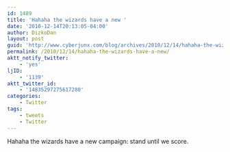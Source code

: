 ```yaml
---
id: 1489
title: 'Hahaha the wizards have a new '
date: '2010-12-14T20:13:05-04:00'
author: DizkoDan
layout: post
guid: 'http://www.cyberjunx.com/blog/archives/2010/12/14/hahaha-the-wizards-have-a-new/'
permalink: /2010/12/14/hahaha-the-wizards-have-a-new/
aktt_notify_twitter:
    - 'yes'
ljID:
    - '1139'
aktt_twitter_id:
    - '14835297275617280'
categories:
    - Twitter
tags:
    - tweets
    - Twitter
---
```


Hahaha the wizards have a new campaign: stand until we score.